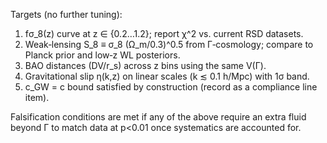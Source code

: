 Targets (no further tuning):

1. fσ_8(z) curve at z ∈ {0.2…1.2}; report χ^2 vs. current RSD datasets.
2. Weak‑lensing S_8 ≡ σ_8 (Ω_m/0.3)^0.5 from Γ‑cosmology; compare to Planck prior and low‑z WL posteriors.
3. BAO distances (DV/r_s) across z bins using the same V(Γ).
4. Gravitational slip η(k,z) on linear scales (k ≲ 0.1 h/Mpc) with 1σ band.
5. c_GW = c bound satisfied by construction (record as a compliance line item).

Falsification conditions are met if any of the above require an extra fluid beyond Γ to match data at p<0.01 once systematics are accounted for.